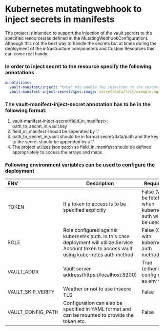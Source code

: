 # Kubernetes mutatingwebhook to inject secrets in manifests
The project is intended to support the injection of the vault secrets to the specified resources(as defined in the MutatingWebhookConfiguration). Although this not the best way to handle the secrets but at times during the deployment of the infrastructure componemts and Custom Resources this can come real handy.

### In order to inject secret to the resource specify the following annotations
```yaml
annotations:
  vault-manifest/inject: "true" #to enable the injection on the resource
  vault-manifest-inject-secret/spec.image: secret/data/test/example.nginx_image
```

### The vault-manifest-inject-secret annotation has to be in the following format: 
1. vault-manifest-inject-secret/field_in_manifest>: path_to_secret_in_vault.key
2. field_in_manifest should be seperated by '.'
3. path_to_secret_in_vault should be in format secret/data/path and the key to the secret should be appended by a '.'
4. The project utilizes json patch so field_in_manifest should be defined appropriately to access the arrays and maps

### Following environment variables can be used to configure the deployment
|ENV |Description| Required
|:---|---|---|
TOKEN | If a token to access is to be specified explicitly | False (Will be fetched when kubernetes auth will be used)
ROLE | Role configured against kubernetes auth. In this case deployment will utilize Service Account token to access vault using kubernetes auth method | False (Only with kubernetes auth method)
VAULT_ADDR | Vault server address(https://localhost:8200)| True (either in config or as env var)
VAULT_SKIP_VERIFY | Weather or not to use insecre TLS | False
VAULT_CONFIG_PATH | Configuration can also be specified in YAML format and can be mounted to provide the token etc. | False